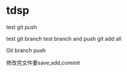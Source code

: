 # tdsp

test git push

test git branch
test branch and push
git add all

Git branch push

修改完文件要save,add,commit
